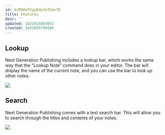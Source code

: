 ```yaml
---
id: SsMGHoFVgyBdydzI5mn78
title: Features
desc: ''
updated: 1631914884053
created: 1631895790486
---
```


## Lookup

Next Generation Publishing includes a lookup bar, which works the same way that
the "Lookup Note" command does in your editor. The bar will display the name of
the current note, and you can use the bar to look up other notes.

<a href="https://www.loom.com/share/ce2224a5d8a5401dbbbe3e57cef9429b"><img src="https://cdn.loom.com/sessions/thumbnails/ce2224a5d8a5401dbbbe3e57cef9429b-with-play.gif"> </a>

## Search

Next Generation Publishing comes with a text search bar. This will allow you to
search through the titles and contents of your notes.

<a href="https://www.loom.com/share/14945f33dc87494da4c0f4065dc53f7f"><img src="https://cdn.loom.com/sessions/thumbnails/14945f33dc87494da4c0f4065dc53f7f-with-play.gif"> </a>
